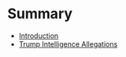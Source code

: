 # Summary

* [Introduction](README.md)
* [Trump Intelligence Allegations](trump-intelligence-allegations.md)

